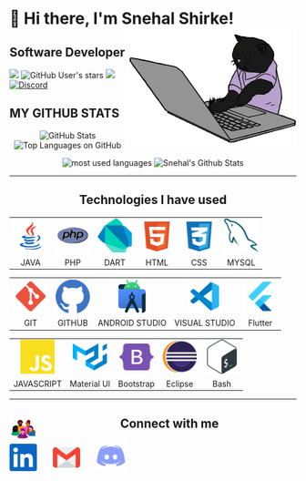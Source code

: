 <div>

# 👋 Hi there, I'm Snehal Shirke!</a> <img align='right' src="/.github/cat.gif" height="" width="300" alt="coding cat">
## Software Developer

</div>

<div>



![](https://img.shields.io/github/followers/snehalshirke?label=follow&logo=github&style=flat-square)
![GitHub User's stars](https://img.shields.io/github/stars/snehalshirke?label=%E2%AD%90GitHub%20stars&style=flat-square)
![](https://komarev.com/ghpvc/?username=snehalshirke&style=flat-square&color=ff69b4)
<a href="https://discord.gg/az7Au3ZDGW">![Discord](https://img.shields.io/discord/686069011481362462?logo=discord&style=flat-square&label=web%20dev%20community)</a>

</div>

## MY GITHUB STATS
<div align="center">
  
  ![GitHub Stats](http://github-profile-summary-cards.vercel.app/api/cards/stats?username=snehalshirke&theme=github_dark)
  ![Top Languages on GitHub](http://github-profile-summary-cards.vercel.app/api/cards/most-commit-language?username=snehalshirke&theme=github_dark)

<div>
<p align="bottom">
<img src="https://github-readme-stats.vercel.app/api/top-langs?username=snehalshirke&show_icons=true&locale=en&layout=compact&theme=radical" alt="most used languages" height=160 />
<img src="https://github-readme-stats.vercel.app/api?username=snehalshirke&show_icons=true&locale=en&layout=compact&theme=radical" alt="Snehal's Github Stats" height=160 />
<p>

***

## Technologies I have used

<table >
	<tr align="center">
		<td>
			<img src="/.github/icons/java.svg" width="60"/>
		</td>
		<td >
			<img src="/.github/icons/php.svg" width="60"/>
		</td>
		<td >
			<img src="/.github/icons/dart.svg" width="60"/>
		</td>
		<td >
			<img src="/.github/icons/html.svg" width="60"/>
		</td>
		<td >
			<img src="/.github/icons/css.svg" width="60"/>
		</td>
		<td>
			<img src="/.github/icons/mysql.svg" width="60"/>
		</td>
    </tr>
    <tr align="center">
    	<td>JAVA</td>
    	<td>PHP</td>
    	<td>DART</td>
    	<td>HTML</td>
    	<td>CSS</td>
			<td>MYSQL</td>
    </tr>

</table>
<table >
	<tr align="center">
		<td >
			<img src="/.github/icons/git.svg" width="60"/>
		</td>
		<td >
			<img src="/.github/icons/githubcolor.svg" width="60"/>
		</td>
		<td >
			<img src="/.github/icons/androidstudio.svg" width="60"/>
		</td>
		<td>
			<img src="/.github/icons/visualstudio.svg" width="60"/>
		</td>
		<td >
			<img src="/.github/icons/flutter.svg" width="60"/>
		</td>
		<!-- <td >
			<img src="/.github/icons/s3.svg" width="60"/>
		</td> -->
	</tr>
	<tr align="center">
		<td>GIT</td>
		<td>GITHUB</td>
		<td>ANDROID STUDIO</td>
		<td>VISUAL STUDIO</td>
		<td>Flutter</td>
		<!-- <td>AWS S3</td> -->
	</tr>
</table>
<table >
	<tr align="center">
		<td >
			<img src="/.github/icons/javascript.svg" width="60"/>
		</td>
		<td >
			<img src="/.github/icons/materialui.svg" width="60"/>
		</td>
		<td >
			<img src="/.github/icons/bootstrap.svg" width="60"/>
		</td>
		<td >
			<img src="/.github/icons/eclipse.svg" width="60"/>
		</td>
		<!-- <td >
			<img src="/.github/icons/vercel.svg" width="60"/>
		</td> -->
		<td >
			<img src="/.github/icons/bash.svg" width="60"/>
		</td>
	</tr>
	<tr align="center">
		<td>JAVASCRIPT</td>
		<td>Material UI</td>
		<td>Bootstrap</td>
		<td>Eclipse</td>
		<!-- <td>Vercel</td> -->
		<td>Bash</td>
	</tr>
</table>

---

## <img src="/.github/community.gif" width="48" align="left">&nbsp;&nbsp;Connect with me

<p align="left">
<a href="https://www.linkedin.com/in/snehal-shirke/"><img src="/.github/icons/linkedin.svg" width="48"></a>&nbsp;&nbsp;&nbsp;&nbsp;&nbsp;&nbsp;
<a href="mailto:snehalshirke7148@gmail.com"><img src="/.github/icons/email.svg" width="48"></a>&nbsp;&nbsp;&nbsp;&nbsp;&nbsp;&nbsp;
<a href="https://discord.com/invite/F6SQYyAV"><img src="/.github/icons/discord.svg" width="54"></a>&nbsp;&nbsp;&nbsp;&nbsp;&nbsp;&nbsp;
</p>